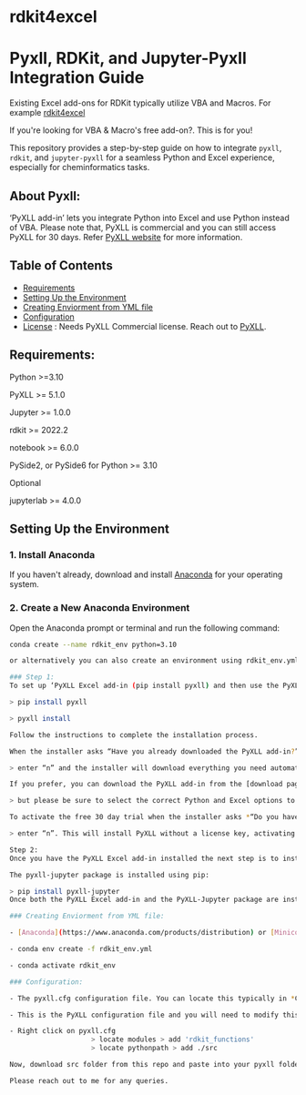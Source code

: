 # rdkit4excel
# Pyxll, RDKit, and Jupyter-Pyxll Integration Guide

Existing Excel add-ons for RDKit typically utilize VBA and Macros. For example [rdkit4excel](https://github.com/janholstjensen/rdkit4excel)

If you're looking for VBA & Macro's free add-on?. This is for you!

This repository provides a step-by-step guide on how to integrate `pyxll`, `rdkit`, and `jupyter-pyxll` for a seamless Python and Excel experience, especially for cheminformatics tasks.

## About Pyxll:
‘PyXLL add-in’ lets you integrate Python into Excel and use Python instead of VBA. Please note that, PyXLL is commercial and you can still access PyXLL for 30 days. Refer [PyXLL website](https://www.pyxll.com/) for more information.

## Table of Contents

- [Requirements](#Requirements)
- [Setting Up the Environment](#setting-up-the-environment)
- [Creating Enviorment from YML file](#Creating-Enviorment-from-YML-file)
- [Configuration](#Configuration)
- [License](#license) : Needs PyXLL Commercial license. Reach out to [PyXLL](https://www.pyxll.com/).

## Requirements:

Python >=3.10

PyXLL >= 5.1.0

Jupyter >= 1.0.0

rdkit >= 2022.2

notebook >= 6.0.0

PySide2, or PySide6 for Python >= 3.10

Optional

jupyterlab >= 4.0.0

## Setting Up the Environment

### 1. Install Anaconda

If you haven't already, download and install [Anaconda](https://www.anaconda.com/products/distribution) for your operating system.

### 2. Create a New Anaconda Environment

Open the Anaconda prompt or terminal and run the following command:

```bash
conda create --name rdkit_env python=3.10

or alternatively you can also create an environment using rdkit_env.yml file

### Step 1:
To set up ‘PyXLL Excel add-in (pip install pyxll) and then use the PyXLL command line tool to install the Excel add-in: 

> pip install pyxll

> pyxll install 

Follow the instructions to complete the installation process.

When the installer asks “Have you already downloaded the PyXLL add-in?”,

> enter “n” and the installer will download everything you need automatically.

If you prefer, you can download the PyXLL add-in from the [download page](https://www.pyxll.com/download.html),

> but please be sure to select the correct Python and Excel options to get the right version of the PyXLL add-in.

To activate the free 30 day trial when the installer asks *“Do you have a PyXLL license key?”*

> enter “n”. This will install PyXLL without a license key, activating the 30 day free trial automatically.

Step 2:
Once you have the PyXLL Excel add-in installed the next step is to install the pyxll-jupyter package. This package provides the glue between PyXLL and Jupyter so that we can use our Jupyter notebooks inside of Excel.

The pyxll-jupyter package is installed using pip:

> pip install pyxll-jupyter
Once both the PyXLL Excel add-in and the PyXLL-Jupyter package are installed start Excel and you will see a new “Jupyter” button in the PyXLL tab.

### Creating Enviorment from YML file:

- [Anaconda](https://www.anaconda.com/products/distribution) or [Miniconda](https://docs.conda.io/en/latest/miniconda.html) installed on your system.

- conda env create -f rdkit_env.yml

- conda activate rdkit_env

### Configuration:

- The pyxll.cfg configuration file. You can locate this typically in *C:\Users\username\AppData\Local\Programs\PyXLL*

- This is the PyXLL configuration file and you will need to modify this to load your own Python modules

- Right click on pyxll.cfg
                    > locate modules > add 'rdkit_functions'
                    > locate pythonpath > add ./src

Now, download src folder from this repo and paste into your pyxll folder. Now restart excel to see Pyxll example tab

Please reach out to me for any queries.

